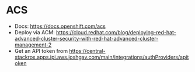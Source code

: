 # ACS

- Docs: https://docs.openshift.com/acs
- Deploy via ACM: https://cloud.redhat.com/blog/deploying-red-hat-advanced-cluster-security-with-red-hat-advanced-cluster-management-2
- Get an API token from <https://central-stackrox.apps.ipi.aws.joshgav.com/main/integrations/authProviders/apitoken>
